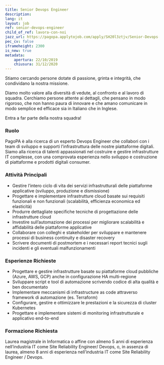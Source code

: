 ```yaml
---
title: Senior Devops Engineer
description:
lang: it
layout: job
ref: senior-devops-engineer
child_of_ref: lavora-con-noi
jazz_url: https://pagopa.applytojob.com/apply/SH20l3ztjv/Senior-Devops-Engineer
pec_cv: false
iframeheight: 2300
is_new: true
metadata:
    apertura: 22/10/2019
    chiusura: 31/12/2020
---
```


Stiamo cercando persone dotate di passione, grinta e integrità, che condividano la nostra missione.

Diamo molto valore alla diversità di vedute, al confronto e al lavoro di squadra. Cerchiamo persone attente ai dettagli, che pensano in modo rigoroso, che non hanno paura di innovare e che amano comunicare in modo semplice ed efficace sia in Italiano che in Inglese.

Entra a far parte della nostra squadra!

### Ruolo

PagoPA è alla ricerca di un esperto Devops Engineer che collabori con i team di sviluppo e supporti l’infrastruttura delle nostre piattaforme digitali. Siamo alla ricerca di talenti appassionati nel costruire e gestire infrastrutture IT complesse, con una comprovata esperienza nello sviluppo e costruzione di piattaforme e prodotti digitali consumer.

### Attività Principali

* Gestire l’intero ciclo di vita dei servizi infrastrutturali delle piattaforme applicative (sviluppo, produzione e dismissione)
* Progettare e implementare infrastrutture cloud basate sui requisiti funzionali e non funzionali (scalabilità, efficienza economica ed elasticità)
* Produrre dettagliate specifiche tecniche di progettazione delle infrastrutture cloud
* Investire sull’automazione dei processi per migliorare scalabilità e affidabilità delle piattaforme applicative
* Collaborare con colleghi e stakeholder per sviluppare e mantenere processi di business continuity e disaster recovery
* Scrivere documenti di postmortem e i necessari report tecnici sugli incidenti e gli eventuali malfunzionamenti

### Esperienze Richieste

* Progettare e gestire infrastrutture basate su piattaforme cloud pubbliche (Azure, AWS, GCP) anche in configurazione HA multi-regione
* Sviluppare script e tool di automazione scrivendo codice di alta qualità e ben documentato
* Implementare meccanismi di infrastructure as code attraverso framework di automazione (es. Terraform)
* Configurare, gestire e ottimizzare le prestazioni e la sicurezza di cluster Kubernetes
* Progettare e implementare sistemi di monitoring infrastrutturale e applicativo end-to-end

### Formazione Richiesta

Laurea magistrale in Informatica o affine con almeno 5 anni di esperienza nell’industria IT come Site Reliability Engineer/ Devops, o, in assenza di laurea, almeno 8 anni di esperienza nell’industria IT come Site Reliability Engineer / Devops.
